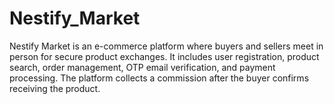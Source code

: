 # Nestify_Market
Nestify Market is an e-commerce platform where buyers and sellers meet in person for secure product exchanges. It includes user registration, product search, order management, OTP email verification, and payment processing. The platform collects a commission after the buyer confirms receiving the product.
